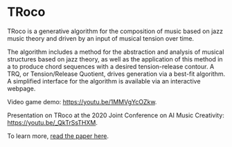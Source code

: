 # TRoco

TRoco is a generative algorithm for the composition of music based on jazz music theory and driven by an input of musical tension over time.

The algorithm includes a method for the abstraction and analysis of musical structures based on jazz theory, as well as the application of this method in a to produce chord sequences with a desired tension-release contour. A TRQ, or Tension/Release Quotient, drives generation via a best-fit algorithm. A simplified interface for the algorithm is available via an interactive webpage.


Video game demo: https://youtu.be/1MMVgYcOZkw.

Presentation on TRoco at the 2020 Joint Conference on AI Music Creativity: https://youtu.be/_QkTrSsTHXM.

To learn more, [read the paper here](https://boblsturm.github.io/aimusic2020/papers/CSMC__MuMe_2020_paper_7.pdf).
